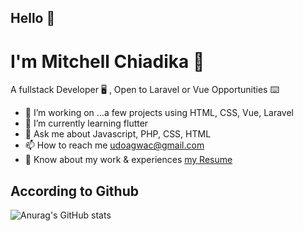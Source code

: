 ## Hello 👋

# I'm Mitchell Chiadika 🎴

A fullstack Developer 🖥️ , Open to Laravel or Vue Opportunities ⌨️

*  🔭 I’m working on ...a few projects using HTML, CSS, Vue, Laravel
*  🌱 I’m currently learning flutter
*  💬 Ask me about Javascript, PHP, CSS, HTML
*  📫 How to reach me  udoagwac@gmail.com
*  📄 Know about my work & experiences [my Resume](https://docs.google.com/document/d/1nvkCjo8hFv_o3N7SxoM2S1_6tysmHPrI62MlScCOTN0/edit?usp=sharing)

## According to Github
![Anurag's GitHub stats](https://github-readme-stats.vercel.app/api?username=CodeTemplar99&theme=calm&show_icons=true&count_private=true)

